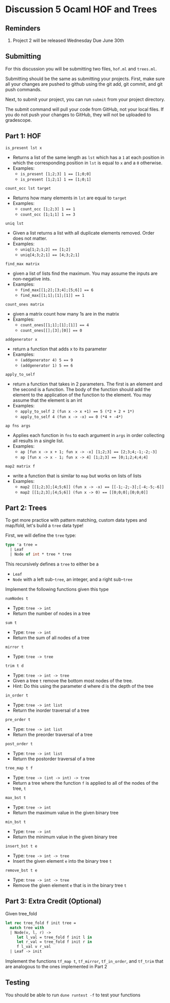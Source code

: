 # Discussion 5 Ocaml HOF and Trees

## Reminders
1. Project 2 will be released Wednesday  Due June 30th

## Submitting

For this discussion you will be submitting two files, `hof.ml` and `trees.ml`. 

Submitting should be the same as submitting your projects.
First, make sure all your changes are pushed to github using the git add, git commit, and git push commands.

Next, to submit your project, you can run `submit` from your project directory.

The submit command will pull your code from GitHub, not your local files. If you do not push your changes to GitHub, they will not be uploaded to gradescope.

## Part 1: HOF

`is_present lst x`
- Returns a list of the same length as `lst` which has a `1` at each position in which the corresponding position in `lst` is equal to `x`  and a `0` otherwise.
- Examples:
  + `is_present [1;2;3] 1 == [1;0;0]`
  + `is_present [1;2;1] 1 == [1;0;1]`

`count_occ lst target`
- Returns how many elements in `lst` are equal to `target`
- Examples:
  + `count_occ [1;2;3] 1 == 1`
  + `count_occ [1;1;1] 1 == 3`

`uniq lst`
-    Given a list  returns a list with all duplicate elements removed. Order does not matter.
- Examples:
  + `uniq[1;2;1;2] == [1;2]`
  + `uniq[4;3;2;1] == [4;3;2;1]`

`find_max matrix`
- given a list of lists find the maximum. You may assume the inputs are non-negative ints.
- Examples:
  + `find_max[[1;2];[3;4];[5;6]] == 6`
  + `find_max[[1;1];[1];[1]] == 1`

`count_ones matrix`
- given a matrix count how many 1s are in the matrix
- Examples:
  + `count_ones[[1;1];[1];[1]] == 4`
  + `count_ones[[];[3];[0]] == 0`

`addgenerator x`
- return a function that adds x to its parameter
- Examples:
  + `(addgenerator 4) 5 == 9`
  + `(addgenerator 1) 5 == 6`

`apply_to_self`
- return a function that takes in 2 parameters. The first is an element and the second is a function. The body of the function should add the element to the application of the function to the element. You may assume that the element is an int
- Examples:
  + `apply_to_self 2 (fun x -> x +1) == 5 (*2 + 2 + 1*)`
  + `apply_to_self 4 (fun x -> -x) == 0 (*4 + -4*)`

`ap fns args`
- Applies each function in `fns` to each argument in `args` in order  collecting all results in a single list.
- Examples:
  + `ap [fun x -> x + 1; fun x -> -x] [1;2;3] == [2;3;4;-1;-2;-3]`
  + `ap [fun x -> x - 1; fun x -> 4] [1;2;3] == [0;1;2;4;4;4]`

`map2 matrix f`
- write a function that is similar to `map` but works on lists of lists
- Examples:
  + `map2 [[1;2;3];[4;5;6]] (fun x -> -x) == [[-1;-2;-3];[-4;-5;-6]]`
  + `map2 [[1;2;3];[4;5;6]] (fun x -> 0) == [[0;0;0];[0;0;0]]`

## Part 2: Trees

To get more practice with pattern matching, custom data types and map/fold, let's build a `tree` data type!

First, we will define the `tree` type:

```ocaml
type 'a tree = 
  | Leaf 
  | Node of int * tree * tree
```

This recursively defines a `tree` to either be a
- `Leaf` 
- `Node` with a left sub-`tree`, an integer, and a right sub-`tree`

Implement the following functions given this type

`numNodes t`
- Type: `tree -> int`
- Return the number of nodes in a tree

`sum t`
- Type: `tree -> int`
- Return the sum of all nodes of a tree

`mirror t`
- Type: `tree -> tree`

`trim t d` 
- Type: `tree -> int -> tree`
- Given a tree `t` remove the bottom most nodes of the tree.
- Hint: Do this using the parameter d where d is the depth of the tree

`in_order t`
- Type: `tree -> int list `
- Return the inorder traversal of a tree

`pre_order t`
- Type: `tree -> int list`
- Return the preorder traversal of a tree

`post_order t`
- Type: `tree -> int list`
- Return the postorder traversal of a tree

`tree_map t f`
- Type: `tree -> (int -> int) -> tree`
- Return a tree where the function `f` is applied to all of the nodes of the tree, `t` 

`max_bst t`
- Type: `tree -> int`
- Return the maximum value in the given binary tree

`min_bst t`
- Type: `tree -> int`
- Return the minimum value in the given binary tree

`insert_bst t e`
- Type: `tree -> int -> tree`
- Insert the given element `e` into the binary tree `t`

`remove_bst t e`
- Type: `tree -> int -> tree`
- Remove the given element `e` that is in the binary tree `t`

## Part 3: Extra Credit (Optional)

Given tree_fold 

```ocaml
let rec tree_fold f init tree = 
  match tree with
  | Node(v, l, r) ->
     let l_val = tree_fold f init l in
     let r_val = tree_fold f init r in
     f l_val v r_val
  | Leaf -> init
```

Implement the functions `tf_map t`, `tf_mirror`, `tf_in_order`, and `tf_trim` that are analogous to the ones implemented in Part 2


## Testing

You should be able to run `dune runtest -f` to test your functions
